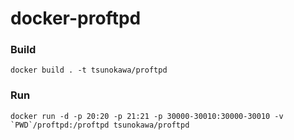 # docker-proftpd

### Build
```
docker build . -t tsunokawa/proftpd
```

### Run
```
docker run -d -p 20:20 -p 21:21 -p 30000-30010:30000-30010 -v `PWD`/proftpd:/proftpd tsunokawa/proftpd
```

